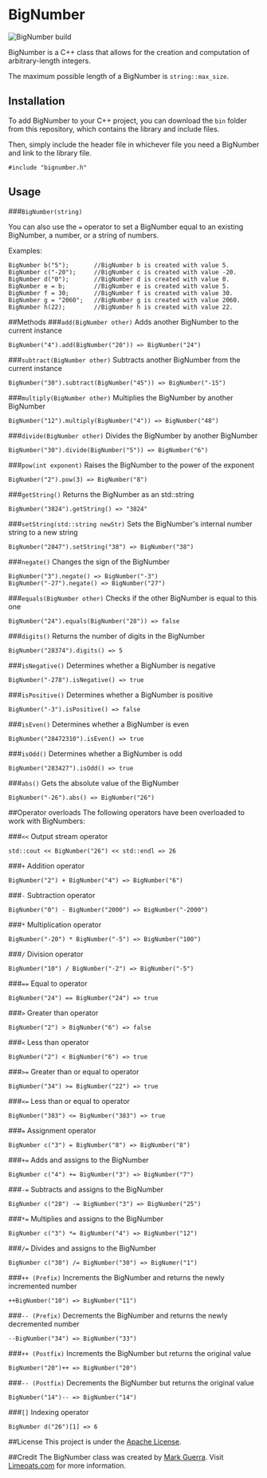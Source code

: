 # BigNumber

![BigNumber build](https://travis-ci.org/Limeoats/BigNumber.svg?branch=master)

BigNumber is a C++ class that allows for the creation and computation of arbitrary-length
integers.

The maximum possible length of a BigNumber is `string::max_size`.

## Installation
To add BigNumber to your C++ project, you can download the `bin` folder from this repository, which 
contains the library and include files.

Then, simply include the header file in whichever file you need a BigNumber and link to the library file.

`#include "bignumber.h"`

## Usage
###`BigNumber(string)`


You can also use the `=` operator to set a BigNumber equal to an existing BigNumber, a number, or 
a string of numbers.

Examples:

    BigNumber b("5");       //BigNumber b is created with value 5.
    BigNumber c("-20");     //BigNumber c is created with value -20.
    BigNumber d("0");       //BigNumber d is created with value 0.
    BigNumber e = b;        //BigNumber e is created with value 5.
    BigNumber f = 30;       //BigNumber f is created with value 30.
    BigNumber g = "2060";   //BigNumber g is created with value 2060.
    BigNumber h(22);        //BigNumber h is created with value 22.


##Methods
###`add(BigNumber other)`
Adds another BigNumber to the current instance

`BigNumber("4").add(BigNumber("20")) => BigNumber("24")`

###`subtract(BigNumber other)`
Subtracts another BigNumber from the current instance

`BigNumber("30").subtract(BigNumber("45")) => BigNumber("-15")`

###`multiply(BigNumber other)`
Multiplies the BigNumber by another BigNumber

`BigNumber("12").multiply(BigNumber("4")) => BigNumber("48")`

###`divide(BigNumber other)`
Divides the BigNumber by another BigNumber

`BigNumber("30").divide(BigNumber("5")) => BigNumber("6")`

###`pow(int exponent)`
Raises the BigNumber to the power of the exponent

`BigNumber("2").pow(3) => BigNumber("8")`

###`getString()`
Returns the BigNumber as an std::string

`BigNumber("3824").getString() => "3824"`

###`setString(std::string newStr)`
Sets the BigNumber's internal number string to a new string

`BigNumber("2847").setString("38") => BigNumber("38")`

###`negate()`
Changes the sign of the BigNumber

    BigNumber("3").negate() => BigNumber("-3")
    BigNumber("-27").negate() => BigNumber("27")

###`equals(BigNumber other)`
Checks if the other BigNumber is equal to this one

`BigNumber("24").equals(BigNumber("28")) => false`

###`digits()`
Returns the number of digits in the BigNumber

`BigNumber("28374").digits() => 5`

###`isNegative()`
Determines whether a BigNumber is negative

`BigNumber("-278").isNegative() => true`

###`isPositive()`
Determines whether a BigNumber is positive

`BigNumber("-3").isPositive() => false`

###`isEven()`
Determines whether a BigNumber is even

`BigNumber("28472310").isEven() => true`

###`isOdd()`
Determines whether a BigNumber is odd

`BigNumber("283427").isOdd() => true`

###`abs()`
Gets the absolute value of the BigNumber

`BigNumber("-26").abs() => BigNumber("26")`


##Operator overloads
The following operators have been overloaded to work with BigNumbers:

###`<<`
Output stream operator

`std::cout << BigNumber("26") << std::endl => 26`

###`+`
Addition operator

`BigNumber("2") + BigNumber("4") => BigNumber("6")`

###`-`
Subtraction operator

`BigNumber("0") - BigNumber("2000") => BigNumber("-2000")`

###`*`
Multiplication operator

`BigNumber("-20") * BigNumber("-5") => BigNumber("100")`

###`/`
Division operator

`BigNumber("10") / BigNumber("-2") => BigNumber("-5")`

###`==`
Equal to operator

`BigNumber("24") == BigNumber("24") => true`

###`>`
Greater than operator

`BigNumber("2") > BigNumber("6") => false`

###`<`
Less than operator

`BigNumber("2") < BigNumber("6") => true`

###`>=`
Greater than or equal to operator

`BigNumber("34") >= BigNumber("22") => true`

###`<=`
Less than or equal to operator

`BigNumber("383") <= BigNumber("383") => true`

###`=`
Assignment operator

`BigNumber c("3") = BigNumber("8") => BigNumber("8")`

###`+=`
Adds and assigns to the BigNumber

`BigNumber c("4") += BigNumber("3") => BigNumber("7")`

###`-=`
Subtracts and assigns to the BigNumber

`BigNumber c("28") -= BigNumber("3") => BigNumber("25")`

###`*=`
Multiplies and assigns to the BigNumber

`BigNumber c("3") *= BigNumber("4") => BigNumber("12")`

###`/=`
Divides and assigns to the BigNumber

`BigNumber c("30") /= BigNumber("30") => BigNumer("1")`

###`++ (Prefix)`
Increments the BigNumber and returns the newly incremented number

`++BigNumber("10") => BigNumber("11")`

###`-- (Prefix)`
Decrements the BigNumber and returns the newly decremented number

`--BigNumber("34") => BigNumber("33")`

###`++ (Postfix)`
Increments the BigNumber but returns the original value

`BigNumber("20")++ => BigNumber("20")`

###`-- (Postfix)`
Decrements the BigNumber but returns the original value

`BigNumber("14")-- => BigNumber("14")`

###`[]`
Indexing operator

`BigNumber d("26")[1] => 6`

##License
This project is under the [Apache License](https://github.com/Limeoats/BigNumber/blob/master/LICENSE.md).

##Credit
The BigNumber class was created by [Mark Guerra](http://www.twitter.com/Limeoats). Visit
[Limeoats.com](http://www.limeoats.com) for more information.













